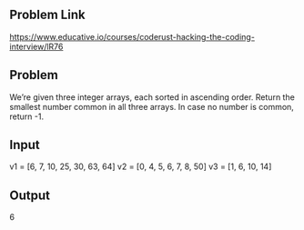 ## Problem Link

https://www.educative.io/courses/coderust-hacking-the-coding-interview/lR76

## Problem

We’re given three integer arrays, each sorted in ascending order. Return the smallest number common in all three arrays. In case no number is common, return -1.

## Input

v1 = [6, 7, 10, 25, 30, 63, 64]
v2 = [0, 4, 5, 6, 7, 8, 50]
v3 = [1, 6, 10, 14]

## Output

6
